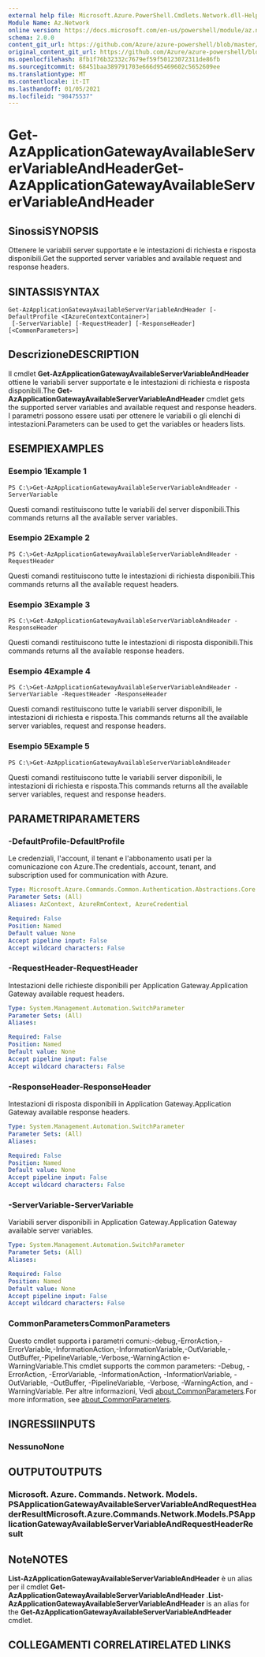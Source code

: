 ```yaml
---
external help file: Microsoft.Azure.PowerShell.Cmdlets.Network.dll-Help.xml
Module Name: Az.Network
online version: https://docs.microsoft.com/en-us/powershell/module/az.network/get-azapplicationgatewayavailableservervariableandheader
schema: 2.0.0
content_git_url: https://github.com/Azure/azure-powershell/blob/master/src/Network/Network/help/Get-AzApplicationGatewayAvailableServerVariableAndHeader.md
original_content_git_url: https://github.com/Azure/azure-powershell/blob/master/src/Network/Network/help/Get-AzApplicationGatewayAvailableServerVariableAndHeader.md
ms.openlocfilehash: 8fb1f76b32332c7679ef59f50123072311de86fb
ms.sourcegitcommit: 68451baa389791703e666d95469602c5652609ee
ms.translationtype: MT
ms.contentlocale: it-IT
ms.lasthandoff: 01/05/2021
ms.locfileid: "98475537"
---
```

# <span data-ttu-id="edc44-101">Get-AzApplicationGatewayAvailableServerVariableAndHeader</span><span class="sxs-lookup"><span data-stu-id="edc44-101">Get-AzApplicationGatewayAvailableServerVariableAndHeader</span></span>

## <span data-ttu-id="edc44-102">Sinossi</span><span class="sxs-lookup"><span data-stu-id="edc44-102">SYNOPSIS</span></span>
<span data-ttu-id="edc44-103">Ottenere le variabili server supportate e le intestazioni di richiesta e risposta disponibili.</span><span class="sxs-lookup"><span data-stu-id="edc44-103">Get the supported server variables and available request and response headers.</span></span>

## <span data-ttu-id="edc44-104">SINTASSI</span><span class="sxs-lookup"><span data-stu-id="edc44-104">SYNTAX</span></span>

```
Get-AzApplicationGatewayAvailableServerVariableAndHeader [-DefaultProfile <IAzureContextContainer>]
 [-ServerVariable] [-RequestHeader] [-ResponseHeader] [<CommonParameters>]
```

## <span data-ttu-id="edc44-105">Descrizione</span><span class="sxs-lookup"><span data-stu-id="edc44-105">DESCRIPTION</span></span>
<span data-ttu-id="edc44-106">Il cmdlet **Get-AzApplicationGatewayAvailableServerVariableAndHeader** ottiene le variabili server supportate e le intestazioni di richiesta e risposta disponibili.</span><span class="sxs-lookup"><span data-stu-id="edc44-106">The **Get-AzApplicationGatewayAvailableServerVariableAndHeader** cmdlet gets the supported server variables and available request and response headers.</span></span> <span data-ttu-id="edc44-107">I parametri possono essere usati per ottenere le variabili o gli elenchi di intestazioni.</span><span class="sxs-lookup"><span data-stu-id="edc44-107">Parameters can be used to get the variables or headers lists.</span></span>

## <span data-ttu-id="edc44-108">ESEMPI</span><span class="sxs-lookup"><span data-stu-id="edc44-108">EXAMPLES</span></span>

### <span data-ttu-id="edc44-109">Esempio 1</span><span class="sxs-lookup"><span data-stu-id="edc44-109">Example 1</span></span>
```
PS C:\>Get-AzApplicationGatewayAvailableServerVariableAndHeader -ServerVariable
```

<span data-ttu-id="edc44-110">Questi comandi restituiscono tutte le variabili del server disponibili.</span><span class="sxs-lookup"><span data-stu-id="edc44-110">This commands returns all the available server variables.</span></span>

### <span data-ttu-id="edc44-111">Esempio 2</span><span class="sxs-lookup"><span data-stu-id="edc44-111">Example 2</span></span>
```
PS C:\>Get-AzApplicationGatewayAvailableServerVariableAndHeader -RequestHeader
```

<span data-ttu-id="edc44-112">Questi comandi restituiscono tutte le intestazioni di richiesta disponibili.</span><span class="sxs-lookup"><span data-stu-id="edc44-112">This commands returns all the available request headers.</span></span>

### <span data-ttu-id="edc44-113">Esempio 3</span><span class="sxs-lookup"><span data-stu-id="edc44-113">Example 3</span></span>
```
PS C:\>Get-AzApplicationGatewayAvailableServerVariableAndHeader -ResponseHeader
```

<span data-ttu-id="edc44-114">Questi comandi restituiscono tutte le intestazioni di risposta disponibili.</span><span class="sxs-lookup"><span data-stu-id="edc44-114">This commands returns all the available response headers.</span></span>

### <span data-ttu-id="edc44-115">Esempio 4</span><span class="sxs-lookup"><span data-stu-id="edc44-115">Example 4</span></span>
```
PS C:\>Get-AzApplicationGatewayAvailableServerVariableAndHeader - ServerVariable -RequestHeader -ResponseHeader
```

<span data-ttu-id="edc44-116">Questi comandi restituiscono tutte le variabili server disponibili, le intestazioni di richiesta e risposta.</span><span class="sxs-lookup"><span data-stu-id="edc44-116">This commands returns all the available server variables, request and response headers.</span></span>

### <span data-ttu-id="edc44-117">Esempio 5</span><span class="sxs-lookup"><span data-stu-id="edc44-117">Example 5</span></span>
```
PS C:\>Get-AzApplicationGatewayAvailableServerVariableAndHeader
```

<span data-ttu-id="edc44-118">Questi comandi restituiscono tutte le variabili server disponibili, le intestazioni di richiesta e risposta.</span><span class="sxs-lookup"><span data-stu-id="edc44-118">This commands returns all the available server variables, request and response headers.</span></span>

## <span data-ttu-id="edc44-119">PARAMETRI</span><span class="sxs-lookup"><span data-stu-id="edc44-119">PARAMETERS</span></span>

### <span data-ttu-id="edc44-120">-DefaultProfile</span><span class="sxs-lookup"><span data-stu-id="edc44-120">-DefaultProfile</span></span>
<span data-ttu-id="edc44-121">Le credenziali, l'account, il tenant e l'abbonamento usati per la comunicazione con Azure.</span><span class="sxs-lookup"><span data-stu-id="edc44-121">The credentials, account, tenant, and subscription used for communication with Azure.</span></span>

```yaml
Type: Microsoft.Azure.Commands.Common.Authentication.Abstractions.Core.IAzureContextContainer
Parameter Sets: (All)
Aliases: AzContext, AzureRmContext, AzureCredential

Required: False
Position: Named
Default value: None
Accept pipeline input: False
Accept wildcard characters: False
```

### <span data-ttu-id="edc44-122">-RequestHeader</span><span class="sxs-lookup"><span data-stu-id="edc44-122">-RequestHeader</span></span>
<span data-ttu-id="edc44-123">Intestazioni delle richieste disponibili per Application Gateway.</span><span class="sxs-lookup"><span data-stu-id="edc44-123">Application Gateway available request headers.</span></span>

```yaml
Type: System.Management.Automation.SwitchParameter
Parameter Sets: (All)
Aliases:

Required: False
Position: Named
Default value: None
Accept pipeline input: False
Accept wildcard characters: False
```

### <span data-ttu-id="edc44-124">-ResponseHeader</span><span class="sxs-lookup"><span data-stu-id="edc44-124">-ResponseHeader</span></span>
<span data-ttu-id="edc44-125">Intestazioni di risposta disponibili in Application Gateway.</span><span class="sxs-lookup"><span data-stu-id="edc44-125">Application Gateway available response headers.</span></span>

```yaml
Type: System.Management.Automation.SwitchParameter
Parameter Sets: (All)
Aliases:

Required: False
Position: Named
Default value: None
Accept pipeline input: False
Accept wildcard characters: False
```

### <span data-ttu-id="edc44-126">-ServerVariable</span><span class="sxs-lookup"><span data-stu-id="edc44-126">-ServerVariable</span></span>
<span data-ttu-id="edc44-127">Variabili server disponibili in Application Gateway.</span><span class="sxs-lookup"><span data-stu-id="edc44-127">Application Gateway available server variables.</span></span>

```yaml
Type: System.Management.Automation.SwitchParameter
Parameter Sets: (All)
Aliases:

Required: False
Position: Named
Default value: None
Accept pipeline input: False
Accept wildcard characters: False
```

### <span data-ttu-id="edc44-128">CommonParameters</span><span class="sxs-lookup"><span data-stu-id="edc44-128">CommonParameters</span></span>
<span data-ttu-id="edc44-129">Questo cmdlet supporta i parametri comuni:-debug,-ErrorAction,-ErrorVariable,-InformationAction,-InformationVariable,-OutVariable,-OutBuffer,-PipelineVariable,-Verbose,-WarningAction e-WarningVariable.</span><span class="sxs-lookup"><span data-stu-id="edc44-129">This cmdlet supports the common parameters: -Debug, -ErrorAction, -ErrorVariable, -InformationAction, -InformationVariable, -OutVariable, -OutBuffer, -PipelineVariable, -Verbose, -WarningAction, and -WarningVariable.</span></span> <span data-ttu-id="edc44-130">Per altre informazioni, Vedi [about_CommonParameters](http://go.microsoft.com/fwlink/?LinkID=113216).</span><span class="sxs-lookup"><span data-stu-id="edc44-130">For more information, see [about_CommonParameters](http://go.microsoft.com/fwlink/?LinkID=113216).</span></span>

## <span data-ttu-id="edc44-131">INGRESSI</span><span class="sxs-lookup"><span data-stu-id="edc44-131">INPUTS</span></span>

### <span data-ttu-id="edc44-132">Nessuno</span><span class="sxs-lookup"><span data-stu-id="edc44-132">None</span></span>

## <span data-ttu-id="edc44-133">OUTPUT</span><span class="sxs-lookup"><span data-stu-id="edc44-133">OUTPUTS</span></span>

### <span data-ttu-id="edc44-134">Microsoft. Azure. Commands. Network. Models. PSApplicationGatewayAvailableServerVariableAndRequestHeaderResult</span><span class="sxs-lookup"><span data-stu-id="edc44-134">Microsoft.Azure.Commands.Network.Models.PSApplicationGatewayAvailableServerVariableAndRequestHeaderResult</span></span>

## <span data-ttu-id="edc44-135">Note</span><span class="sxs-lookup"><span data-stu-id="edc44-135">NOTES</span></span>
<span data-ttu-id="edc44-136">**List-AzApplicationGatewayAvailableServerVariableAndHeader** è un alias per il cmdlet **Get-AzApplicationGatewayAvailableServerVariableAndHeader** .</span><span class="sxs-lookup"><span data-stu-id="edc44-136">**List-AzApplicationGatewayAvailableServerVariableAndHeader** is an alias for the **Get-AzApplicationGatewayAvailableServerVariableAndHeader** cmdlet.</span></span>

## <span data-ttu-id="edc44-137">COLLEGAMENTI CORRELATI</span><span class="sxs-lookup"><span data-stu-id="edc44-137">RELATED LINKS</span></span>
